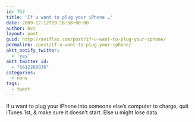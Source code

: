 ```yaml
---
id: 752
title: 'If u want to plug your iPhone …'
date: 2009-12-12T19:16:58+00:00
author: Avi
layout: post
guid: http://aviflax.com/post/if-u-want-to-plug-your-iphone/
permalink: /post/if-u-want-to-plug-your-iphone/
aktt_notify_twitter:
  - 'yes'
aktt_twitter_id:
  - "6612288836"
categories:
  - none
tags:
  - tweet
---
```

If u want to plug your iPhone into someone else&#8217;s computer to charge, quit iTunes 1st, & make sure it doesn&#8217;t start. Else u might lose data.